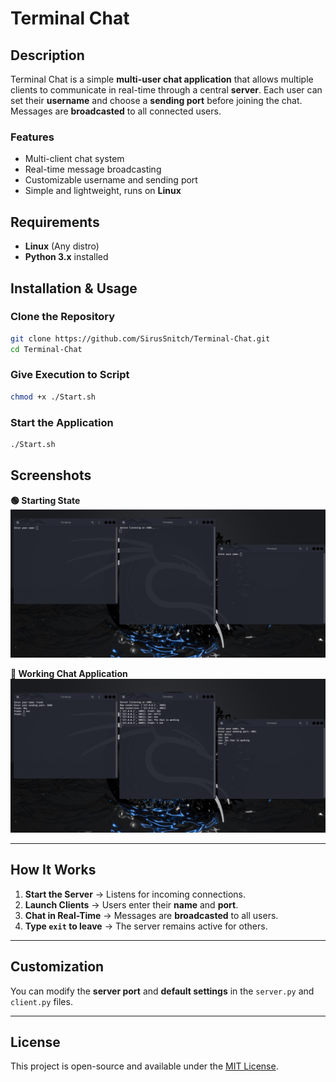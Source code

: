 # **Terminal Chat**  

## **Description**  
Terminal Chat is a simple **multi-user chat application** that allows multiple clients to communicate in real-time through a central **server**. Each user can set their **username** and choose a **sending port** before joining the chat. Messages are **broadcasted** to all connected users.  

### **Features**  
- Multi-client chat system  
- Real-time message broadcasting  
- Customizable username and sending port  
- Simple and lightweight, runs on **Linux**  



## **Requirements**  
- **Linux** (Any distro)  
- **Python 3.x** installed  



## **Installation & Usage**  

### **Clone the Repository**  
```bash
git clone https://github.com/SirusSnitch/Terminal-Chat.git
cd Terminal-Chat
```

### **Give Execution to Script**  

```bash
chmod +x ./Start.sh
```

### **Start the Application**  

```bash
./Start.sh
```

## **Screenshots**  

**🟢 Starting State**  
![Starting State](./Screenshots/Init.png)  

**💬 Working Chat Application**  
![Working Application](./Screenshots/Work.png)  

---

## **How It Works**  
1. **Start the Server** → Listens for incoming connections.  
2. **Launch Clients** → Users enter their **name** and **port**.  
3. **Chat in Real-Time** → Messages are **broadcasted** to all users.  
4. **Type `exit` to leave** → The server remains active for others.  

---

## **Customization**  
You can modify the **server port** and **default settings** in the `server.py` and `client.py` files.

---

## **License**  
This project is open-source and available under the [MIT License](License.txt).